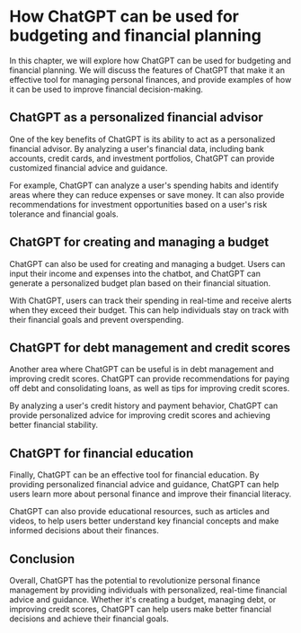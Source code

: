 How ChatGPT can be used for budgeting and financial planning
==============================================================================================

In this chapter, we will explore how ChatGPT can be used for budgeting and financial planning. We will discuss the features of ChatGPT that make it an effective tool for managing personal finances, and provide examples of how it can be used to improve financial decision-making.

ChatGPT as a personalized financial advisor
-------------------------------------------

One of the key benefits of ChatGPT is its ability to act as a personalized financial advisor. By analyzing a user's financial data, including bank accounts, credit cards, and investment portfolios, ChatGPT can provide customized financial advice and guidance.

For example, ChatGPT can analyze a user's spending habits and identify areas where they can reduce expenses or save money. It can also provide recommendations for investment opportunities based on a user's risk tolerance and financial goals.

ChatGPT for creating and managing a budget
------------------------------------------

ChatGPT can also be used for creating and managing a budget. Users can input their income and expenses into the chatbot, and ChatGPT can generate a personalized budget plan based on their financial situation.

With ChatGPT, users can track their spending in real-time and receive alerts when they exceed their budget. This can help individuals stay on track with their financial goals and prevent overspending.

ChatGPT for debt management and credit scores
---------------------------------------------

Another area where ChatGPT can be useful is in debt management and improving credit scores. ChatGPT can provide recommendations for paying off debt and consolidating loans, as well as tips for improving credit scores.

By analyzing a user's credit history and payment behavior, ChatGPT can provide personalized advice for improving credit scores and achieving better financial stability.

ChatGPT for financial education
-------------------------------

Finally, ChatGPT can be an effective tool for financial education. By providing personalized financial advice and guidance, ChatGPT can help users learn more about personal finance and improve their financial literacy.

ChatGPT can also provide educational resources, such as articles and videos, to help users better understand key financial concepts and make informed decisions about their finances.

Conclusion
----------

Overall, ChatGPT has the potential to revolutionize personal finance management by providing individuals with personalized, real-time financial advice and guidance. Whether it's creating a budget, managing debt, or improving credit scores, ChatGPT can help users make better financial decisions and achieve their financial goals.
